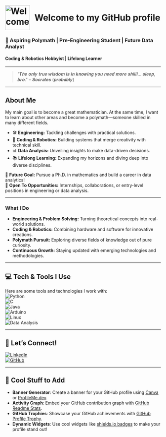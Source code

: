 # <div style="display: flex; align-items: center;"><img src="https://i.redd.it/lsp80gjd72u41.jpg" alt="Welcome" style="width: 80px; height: 80px; margin-right: 15px;" /> Welcome to my GitHub profile</div>
### 🌟 **Aspiring Polymath | Pre-Engineering Student | Future Data Analyst**  
#### Coding & Robotics Hobbyist | Lifelong Learner  

---

> "𝑻𝒉𝒆 𝒐𝒏𝒍𝒚 𝒕𝒓𝒖𝒆 𝒘𝒊𝒔𝒅𝒐𝒎 𝒊𝒔 𝒊𝒏 𝒌𝒏𝒐𝒘𝒊𝒏𝒈 𝒚𝒐𝒖 𝒏𝒆𝒆𝒅 𝒎𝒐𝒓𝒆 𝒔𝒉𝒊𝒊𝒊𝒊… 𝒔𝒍𝒆𝒆𝒑, 𝒃𝒓𝒐." 
> – 𝑺𝒐𝒄𝒓𝒂𝒕𝒆𝒔 (𝒑𝒓𝒐𝒃𝒂𝒃𝒍𝒚)

---

## **About Me**  
My main goal is to become a great mathematician. At the same time, I want to learn about other areas and become a polymath—someone skilled in many different fields.
- 🛠️ **Engineering:** Tackling challenges with practical solutions.  
- 🤖 **Coding & Robotics:** Building systems that merge creativity with technical skill.  
- 📊 **Data Analysis:** Unveiling insights to make data-driven decisions.  
- 📚 **Lifelong Learning:** Expanding my horizons and diving deep into diverse disciplines.

🎯 **Future Goal:** Pursue a Ph.D. in mathematics and build a career in data analytics!  
💼 **Open To Opportunities:** Internships, collaborations, or entry-level positions in engineering or data analysis.  

---

### **What I Do**  
- **Engineering & Problem Solving:** Turning theoretical concepts into real-world solutions.  
- **Coding & Robotics:** Combining hardware and software for innovative creations.  
- **Polymath Pursuit:** Exploring diverse fields of knowledge out of pure curiosity.  
- **Continuous Growth:** Staying updated with emerging technologies and methodologies.  

---

## **💻 Tech & Tools I Use**  
Here are some tools and technologies I work with:  
![Python](https://img.shields.io/badge/-Python-3776AB?style=for-the-badge&logo=python&logoColor=white)  
![C](https://img.shields.io/badge/-C-A8B9CC?style=for-the-badge&logo=c&logoColor=white)  
![Java](https://img.shields.io/badge/-Java-007396?style=for-the-badge&logo=java&logoColor=white)  
![Arduino](https://img.shields.io/badge/-Arduino-00979D?style=for-the-badge&logo=arduino&logoColor=white)  
![Linux](https://img.shields.io/badge/-Linux-FCC624?style=for-the-badge&logo=linux&logoColor=black)  
![Data Analysis](https://img.shields.io/badge/-Data%20Analysis-3E65B3?style=for-the-badge&logo=data%20analytics&logoColor=white)  

---

## **🌌 Let’s Connect!**  
[![LinkedIn](https://img.shields.io/badge/-LinkedIn-0077B5?style=for-the-badge&logo=linkedin&logoColor=white)](https://www.linkedin.com/)  
[![GitHub](https://img.shields.io/badge/-GitHub-181717?style=for-the-badge&logo=github&logoColor=white)](https://github.com/)  

---

## **🎨 Cool Stuff to Add**  
- **Banner Generator**: Create a banner for your GitHub profile using [Canva](https://www.canva.com/) or [ProfileMe.dev](https://profileme.dev/).  
- **Activity Graph**: Embed your GitHub contribution graph with [GitHub Readme Stats](https://github.com/anuraghazra/github-readme-stats).  
- **GitHub Trophies**: Showcase your GitHub achievements with [GitHub Profile Trophy](https://github.com/ryo-ma/github-profile-trophy).  
- **Dynamic Widgets**: Use cool widgets like [shields.io badges](https://shields.io/) to make your profile stand out!  

